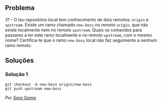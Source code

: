 ## Problema

 31 - O teu repositório local tem conhecimento de dois remotos: `origin` e
`upstream`. Existe um ramo chamado `new-boss` no remoto `origin`, que não
existe localmente nem no remoto `upstream`. Quais os comandos para passares a
ter este ramo localmente e no remoto `upstream`, com o mesmo nome? Certifica-te
que o ramo `new-boss` local não faz seguimento a nenhum ramo remoto.

 ## Soluções

 ### Solução 1

```
git checkout -b new-boss origin/new-boss
git push upstream new-boss
```

 *Por [Sara Gama](https://github.com/serapinta).*